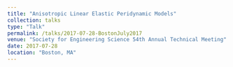 ```yaml
---
title: "Anisotropic Linear Elastic Peridynamic Models"
collection: talks
type: "Talk"
permalink: /talks/2017-07-28-BostonJuly2017
venue: "Society for Engineering Science 54th Annual Technical Meeting"
date: 2017-07-28
location: "Boston, MA"
---
```

